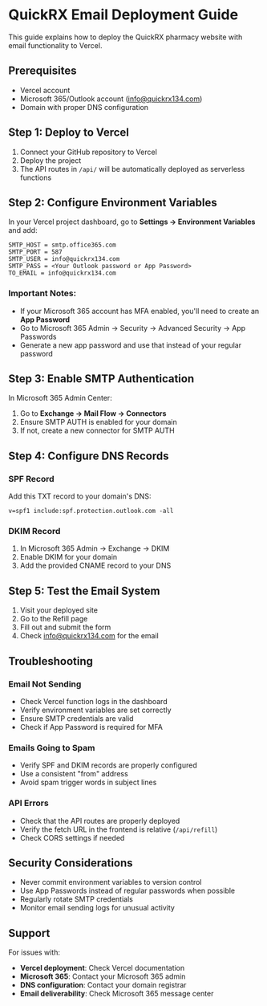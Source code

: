 # QuickRX Email Deployment Guide

This guide explains how to deploy the QuickRX pharmacy website with email functionality to Vercel.

## Prerequisites

- Vercel account
- Microsoft 365/Outlook account (info@quickrx134.com)
- Domain with proper DNS configuration

## Step 1: Deploy to Vercel

1. Connect your GitHub repository to Vercel
2. Deploy the project
3. The API routes in `/api/` will be automatically deployed as serverless functions

## Step 2: Configure Environment Variables

In your Vercel project dashboard, go to **Settings → Environment Variables** and add:

```
SMTP_HOST = smtp.office365.com
SMTP_PORT = 587
SMTP_USER = info@quickrx134.com
SMTP_PASS = <Your Outlook password or App Password>
TO_EMAIL = info@quickrx134.com
```

### Important Notes:
- If your Microsoft 365 account has MFA enabled, you'll need to create an **App Password**
- Go to Microsoft 365 Admin → Security → Advanced Security → App Passwords
- Generate a new app password and use that instead of your regular password

## Step 3: Enable SMTP Authentication

In Microsoft 365 Admin Center:
1. Go to **Exchange → Mail Flow → Connectors**
2. Ensure SMTP AUTH is enabled for your domain
3. If not, create a new connector for SMTP AUTH

## Step 4: Configure DNS Records

### SPF Record
Add this TXT record to your domain's DNS:
```
v=spf1 include:spf.protection.outlook.com -all
```

### DKIM Record
1. In Microsoft 365 Admin → Exchange → DKIM
2. Enable DKIM for your domain
3. Add the provided CNAME record to your DNS

## Step 5: Test the Email System

1. Visit your deployed site
2. Go to the Refill page
3. Fill out and submit the form
4. Check info@quickrx134.com for the email

## Troubleshooting

### Email Not Sending
- Check Vercel function logs in the dashboard
- Verify environment variables are set correctly
- Ensure SMTP credentials are valid
- Check if App Password is required for MFA

### Emails Going to Spam
- Verify SPF and DKIM records are properly configured
- Use a consistent "from" address
- Avoid spam trigger words in subject lines

### API Errors
- Check that the API routes are properly deployed
- Verify the fetch URL in the frontend is relative (`/api/refill`)
- Check CORS settings if needed

## Security Considerations

- Never commit environment variables to version control
- Use App Passwords instead of regular passwords when possible
- Regularly rotate SMTP credentials
- Monitor email sending logs for unusual activity

## Support

For issues with:
- **Vercel deployment**: Check Vercel documentation
- **Microsoft 365**: Contact your Microsoft 365 admin
- **DNS configuration**: Contact your domain registrar
- **Email deliverability**: Check Microsoft 365 message center
